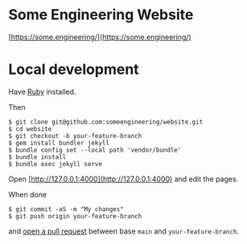 # Some Engineering Website
[https://some.engineering/](https://some.engineering/)

# Local development
Have [Ruby](https://www.ruby-lang.org/) installed.  

Then
```
$ git clone git@github.com:someengineering/website.git
$ cd website
$ git checkout -b your-feature-branch
$ gem install bundler jekyll
$ bundle config set --local path 'vendor/bundle'
$ bundle install
$ bundle exec jekyll serve
```

Open [http://127.0.0.1:4000](http://127.0.0.1:4000) and edit the pages.  

When done
```
$ git commit -aS -m "My changes"
$ git push origin your-feature-branch
```
and [open a pull request](https://github.com/someengineering/website/compare) between base `main` and `your-feature-branch`.
